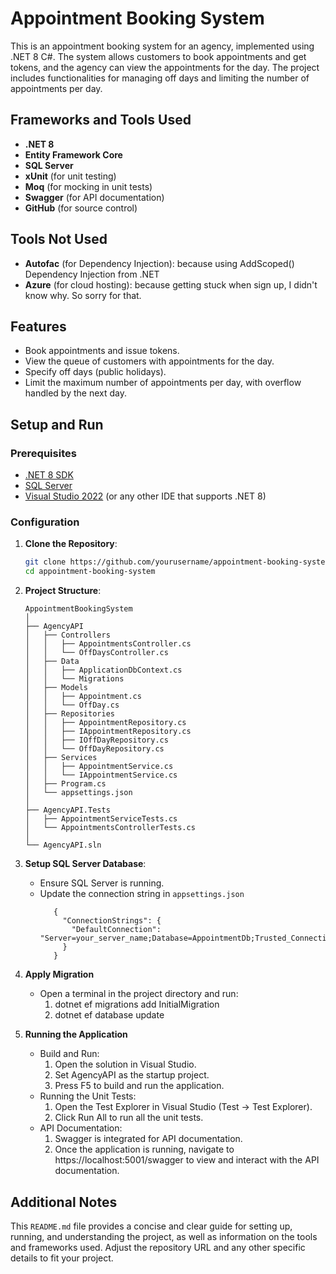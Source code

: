 # Appointment Booking System

This is an appointment booking system for an agency, implemented using .NET 8 C#. 
The system allows customers to book appointments and get tokens, and the agency can view the appointments for the day. 
The project includes functionalities for managing off days and limiting the number of appointments per day.

## Frameworks and Tools Used

- **.NET 8**
- **Entity Framework Core**
- **SQL Server**
- **xUnit** (for unit testing)
- **Moq** (for mocking in unit tests)
- **Swagger** (for API documentation)
- **GitHub** (for source control)

## Tools Not Used
- **Autofac** (for Dependency Injection): because using AddScoped() Dependency Injection from .NET
- **Azure** (for cloud hosting): because getting stuck when sign up, I didn't know why. So sorry for that.

## Features

- Book appointments and issue tokens.
- View the queue of customers with appointments for the day.
- Specify off days (public holidays).
- Limit the maximum number of appointments per day, with overflow handled by the next day.

## Setup and Run

### Prerequisites

- [.NET 8 SDK](https://dotnet.microsoft.com/download/dotnet/8.0)
- [SQL Server](https://www.microsoft.com/en-us/sql-server/sql-server-downloads)
- [Visual Studio 2022](https://visualstudio.microsoft.com/vs/) (or any other IDE that supports .NET 8)

### Configuration

1. **Clone the Repository**:
   ```sh
   git clone https://github.com/yourusername/appointment-booking-system.git
   cd appointment-booking-system
   ```

2. **Project Structure**:
   ```
   AppointmentBookingSystem
   │
   ├── AgencyAPI
   │   ├── Controllers
   │   │   ├── AppointmentsController.cs
   │   │   └── OffDaysController.cs
   │   ├── Data
   │   │   ├── ApplicationDbContext.cs
   │   │   └── Migrations
   │   ├── Models
   │   │   ├── Appointment.cs
   │   │   └── OffDay.cs
   │   ├── Repositories
   │   │   ├── AppointmentRepository.cs
   │   │   ├── IAppointmentRepository.cs
   │   │   ├── IOffDayRepository.cs
   │   │   └── OffDayRepository.cs
   │   ├── Services
   │   │   ├── AppointmentService.cs
   │   │   └── IAppointmentService.cs
   │   ├── Program.cs
   │   └── appsettings.json
   │
   ├── AgencyAPI.Tests
   │   ├── AppointmentServiceTests.cs
   │   └── AppointmentsControllerTests.cs
   │
   └── AgencyAPI.sln
   ```

3. **Setup SQL Server Database**:
   - Ensure SQL Server is running.
   - Update the connection string in `appsettings.json`
     ```
		{
		  "ConnectionStrings": {
			"DefaultConnection": "Server=your_server_name;Database=AppointmentDb;Trusted_Connection=True;MultipleActiveResultSets=true"
		  }
		}
	 ```

4. **Apply Migration**
   - Open a terminal in the project directory and run:
	  1. dotnet ef migrations add InitialMigration
	  2. dotnet ef database update

5. **Running the Application**
   - Build and Run:
		1. Open the solution in Visual Studio.
		2. Set AgencyAPI as the startup project.
		3. Press F5 to build and run the application.
   - Running the Unit Tests:
		1. Open the Test Explorer in Visual Studio (Test -> Test Explorer).
		2. Click Run All to run all the unit tests.
   - API Documentation:
		1. Swagger is integrated for API documentation.
		2. Once the application is running, navigate to https://localhost:5001/swagger 
		   to view and interact with the API documentation.
		   
## Additional Notes
This `README.md` file provides a concise and clear guide for setting up, running, and understanding the project, 
as well as information on the tools and frameworks used. Adjust the repository URL and any other specific details to fit your project.

